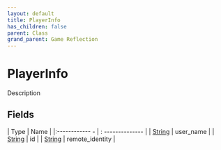 ```yaml
---
layout: default
title: PlayerInfo
has_children: false
parent: Class
grand_parent: Game Reflection
---
```

# PlayerInfo
Description 

## Fields
| Type | Name |
|:------------ - | : -------------- |
| [String](game-reflection/components/string.md) | user_name |
| [String](game-reflection/components/string.md) | id |
| [String](game-reflection/components/string.md) | remote_identity |
